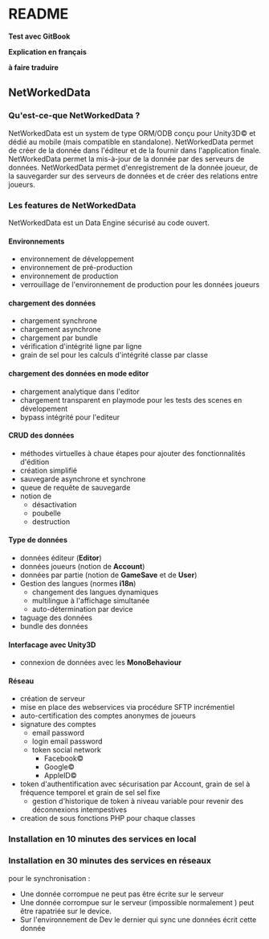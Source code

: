 # README

**Test avec GitBook**

**Explication en français**

**à faire traduire**

## NetWorkedData

### Qu'est-ce-que NetWorkedData ?

NetWorkedData est un system de type ORM/ODB conçu pour Unity3D© et dédié au mobile \(mais compatible en standalone\). NetWorkedData permet de créer de la donnée dans l'éditeur et de la fournir dans l'application finale. NetWorkedData permet la mis-à-jour de la donnée par des serveurs de données. NetWorkedData permet d'enregistrement de la donnée joueur, de la sauvegarder sur des serveurs de données et de créer des relations entre joueurs.

### Les features de NetWorkedData

NetWorkedData est un Data Engine sécurisé au code ouvert.

#### Environnements

* environnement de développement
* environnement de pré-production
* environnement de production
* verrouillage de l'environnement de production pour les données joueurs

#### chargement des données

* chargement synchrone
* chargement asynchrone
* chargement par bundle
* vérification d'intégrité ligne par ligne
* grain de sel pour les calculs d'intégrité classe par classe

#### chargement des données en mode editor

* chargement analytique dans l'editor
* chargement transparent en playmode pour les tests des scenes en dévelopement 
* bypass intégrité pour l'editeur

#### CRUD des données

* méthodes virtuelles à chaue étapes pour ajouter des fonctionnalités d'édition
* création simplifié
* sauvegarde asynchrone et synchrone
* queue de requête de sauvegarde
* notion de 
  * désactivation
  * poubelle 
  * destruction

#### Type de données

* données éditeur \(**Editor**\)
* données joueurs \(notion de **Account**\)
* données par partie \(notion de **GameSave** et de **User**\)
* Gestion des langues \(normes **i18n**\)
  * changement des langues dynamiques
  * multilingue à l'affichage simultanée
  * auto-détermination par device
* taguage des données
* bundle des données

#### Interfacage avec Unity3D

* connexion de données avec les **MonoBehaviour**

#### Réseau

* création de serveur 
* mise en place des webservices via procédure SFTP incrémentiel
* auto-certification des comptes anonymes de joueurs
* signature des comptes 
  * email password
  * login email password
  * token social network
    * Facebook©
    * Google©
    * AppleID©
* token d'authentification avec sécurisation par Account, grain de sel à fréquence temporel et grain de sel sel fixe
  * gestion d'historique de token à niveau variable pour revenir des déconnexions intempestives
* creation de sous fonctions PHP pour chaque classes

### Installation en 10 minutes des services en local

### Installation en 30 minutes des services en réseaux

pour le synchronisation :

* Une donnée corrompue ne peut pas être écrite sur le serveur
* Une donnée corrompue sur le serveur \(impossible normalement \) peut être rapatriée sur le device.
* Sur l'environnement de Dev le dernier qui sync une données écrit cette donnée


